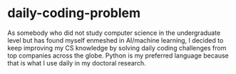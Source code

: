# daily-coding-problem
As somebody who did not study computer science in the undergraduate level but has found myself enmeshed in AI/machine learning, I decided to keep improving my CS knowledge by solving daily coding challenges from top companies across the globe. Python is my preferred language because that is what I use daily in my doctoral research.
